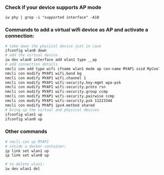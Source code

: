### Check if your device supports AP mode

`iw phy | grep -i "supported interface" -A10`


### Commands to add a virtual wifi device as AP and activate a connection:

```bash
# take down the physical device just in case
ifconfig wlan0 down
# add the virtual device
iw dev wlan0 interface add wlan1 type __ap
# add connection details
nmcli con add type wifi ifname wlan1 mode ap con-name MYAP1 ssid MyCoolAP
nmcli con modify MYAP1 wifi.band bg
nmcli con modify MYAP1 wifi.channel 1
nmcli con modify MYAP1 wifi-security.key-mgmt wpa-psk
nmcli con modify MYAP1 wifi-security.proto rsn
nmcli con modify MYAP1 wifi-security.group ccmp
nmcli con modify MYAP1 wifi-security.pairwise ccmp
nmcli con modify MYAP1 wifi-security.psk 11223344
nmcli con modify MYAP1 ipv4.method shared
# bring up the virtual and physical devices
ifconfig wlan1 up
ifconfig wlan0 up
```

### Other commands

```bash
# nmcli con up MYAP1
# inside a docker container:
ip link set wlan1 up
ip link set wlan0 up

# to delete wlan1:
iw dev wlan1 del
```